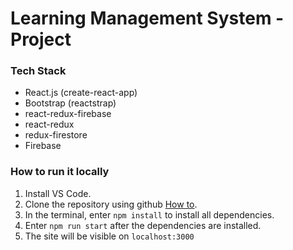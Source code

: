# Learning Management System - Project 

### Tech Stack

- React.js (create-react-app)
- Bootstrap (reactstrap)
- react-redux-firebase
- react-redux
- redux-firestore
- Firebase 
  
### How to run it locally

1. Install VS Code.
2. Clone the repository using github [How to](https://blog.velingeorgiev.com/how-to-clone-git-project-with-visual-studio-code).
3. In the terminal, enter `npm install` to install all dependencies.
4. Enter `npm run start` after the dependencies are installed.
5. The site will be visible on `localhost:3000`
